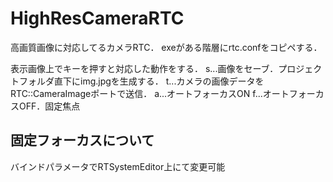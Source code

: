 # HighResCameraRTC
高画質画像に対応してるカメラRTC．
exeがある階層にrtc.confをコピペする．

表示画像上でキーを押すと対応した動作をする．
s...画像をセーブ．プロジェクトフォルダ直下にimg.jpgを生成する．
t...カメラの画像データをRTC::CameraImageポートで送信．
a...オートフォーカスON
f...オートフォーカスOFF．固定焦点

## 固定フォーカスについて
バインドパラメータでRTSystemEditor上にて変更可能
